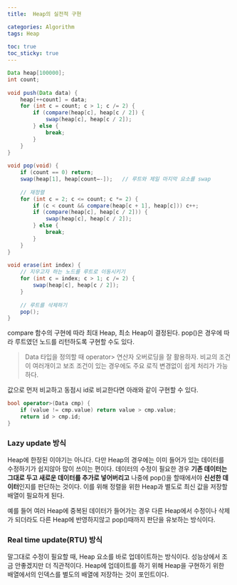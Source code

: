 ```yaml
---
title:  Heap의 실전적 구현

categories: Algorithm 
tags: Heap
 
toc: true
toc_sticky: true
---
```


  
```java  
Data heap[100000];  
int count;  
  
void push(Data data) {  
	heap[++count] = data;  
	for (int c = count; c > 1; c /= 2) {  
		if (compare(heap[c], heap[c / 2]) {  
			swap(heap[c], heap[c / 2]);  
		} else {  
			break;  
		}  
	}  
}  
  
void pop(void) {  
	if (count == 0) return;  
	swap(heap[1], heap[count—-]);	// 루트와 제일 마지막 요소를 swap  
  
	// 재정렬  
	for (int c = 2; c <= count; c *= 2) {  
		if (c < count && compare(heap[c + 1], heap[c])) c++;  
		if (compare(heap[c], heap[c / 2])) {  
			swap(heap[c], heap[c / 2]);  
		} else {  
			break;  
		}  
	}  
}  
  
void erase(int index) {  
	// 지우고자 하는 노드를 루트로 이동시키기  
	for (int c = index; c > 1; c /= 2) {  
		swap(heap[c], heap[c / 2]);  
	}  
  
	// 루트를 삭제하기  
	pop();  
}  
```  
  
compare 함수의 구현에 따라 최대 Heap, 최소 Heap이 결정된다. pop()은 경우에 따라 루트였던 노드를 리턴하도록 구현할 수도 있다.  
  
  
> Data 타입을 정의할 때 operator> 연산자 오버로딩을 잘 활용하자. 비교의 조건이 여러개이고 보조 조건이 있는 경우에도 주요 로직 변경없이 쉽게 처리가 가능하다.    
  
값으로 먼저 비교하고 동점시 id로 비교한다면 아래와 같이 구현할 수 있다.  
```cpp  
bool operator>(Data cmp) {  
	if (value != cmp.value) return value > cmp.value;  
	return id > cmp.id;  
}  
```  
  
  
  
### Lazy update 방식  
  
Heap에 한정된 이야기는 아니다. 다만 Heap의 경우에는 이미 들어가 있는 데이터를 수정하기가 쉽지않아 많이 쓰이는 편이다. 데이터의 수정이 필요한 경우 **기존 데이터는 그대로 두고 새로운 데이터를 추가로 넣어버리고** 나중에 pop()을 할때에서야 **신선한 데이터**인지를 판단하는 것이다. 이를 위해 정렬을 위한 Heap과 별도로 최신 값을 저장할 배열이 필요하게 된다.  
  
예를 들어 여러 Heap에 중복된 데이터가 들어가는 경우 다른 Heap에서 수정이나 삭제가 되더라도 다른 Heap에 반영하지않고 pop()때까지 판단을 유보하는 방식이다.  
  
  
### Real time update(RTU) 방식  
  
말그대로 수정이 필요할 때, Heap 요소를 바로 업데이트하는 방식이다. 성능상에서 조금 안좋겠지만 더 직관적이다. Heap에 업데이트를 하기 위해 Heap을 구현하기 위한 배열에서의 인덱스를 별도의 배열에 저장하는 것이 포인트이다.  

